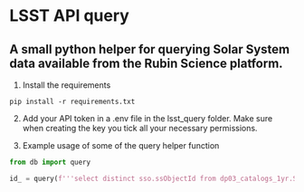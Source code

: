# LSST API query

## A small python helper for querying Solar System data available from the Rubin Science platform.

1) Install the requirements
```
pip install -r requirements.txt
```

2) Add your API token in a .env file in the lsst_query folder. Make sure when creating the key you tick all your necessary permissions.

3) Example usage of some of the query helper function
```python
from db import query

id_ = query(f'''select distinct sso.ssObjectId from dp03_catalogs_1yr.SSObject as sso LIMIT 1''')
```